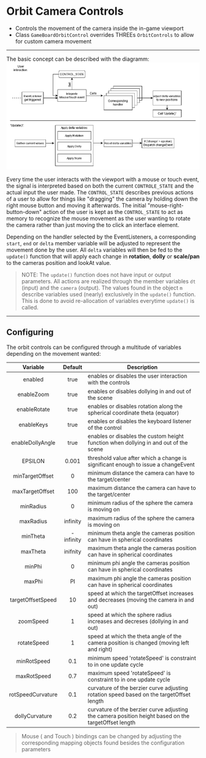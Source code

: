# Orbit Camera Controls
* Controls the movement of the camera inside the in-game viewport
* Class `GameBoardOrbitControl` overrides THREEs `OrbitControls` to allow for custom camera movement

---

The basic concept can be described with the diagramm: 
![Class structure](GameBoardOrbitControl.png)

Every time the user interacts with the viewport with a mouse or touch event, the signal is interpreted based on both the
current `CONTROLE_STATE` and the actual input the user made. The `CONTROL_STATE` describes previous actions of a user to
allow for things like "dragging" the camera by holding down the right mouse button and moving it afterwards. The initial
"mouse-right-button-down" action of the user is kept as the `CONTROL_STATE` to act as memory to recognize the mouse movement
as the user wanting to rotate the camera rather than just moving the to click an interface element.

Depending on the handler selected by the EventListeners, a corresponding `start`, `end` or `delta` member variable will 
be adjusted to represent the movement done by the user. All `delta` variables will then be fed to the `update()` function
that will apply each change in __rotation__, __dolly__ or __scale/pan__ to the cameras position and lookAt value.

> NOTE: The `update()` function does not have input or output parameters. All actions are realized through the member
> variables `dt` (input) and the `camera` (output). The values found in the object `m` describe variables used (nearly)
> exclusively in the `update()` function. This is done to avoid re-allocation of variables everytime `update()` is called.

---

## Configuring
The orbit controls can be configured through a multitude of variables depending on the movement wanted:

|      Variable     |  Default  | Description                                                                                          |
|:-----------------:|:---------:|------------------------------------------------------------------------------------------------------|
|      enabled      |    true   | enables or disables the user interaction with the controls                                           |
|     enableZoom    |    true   | enables or disables dollying in and out of the scene                                                 |
|    enableRotate   |    true   | enables or disables rotation along the spherical coordinate theta (equator)                          |
|     enableKeys    |    true   | enables or disables the keyboard listener of the control                                             |
|  enableDollyAngle |    true   | enables or disables the custom height function when dollying in and out of the scene                 |
|      EPSILON      |   0.001   | threshold value after which a change is significant enough to issue a changeEvent                    |
|  minTargetOffset  |     0     | minimum distance the camera can have to the target/center                                            |
|  maxTargetOffset  |    100    | maximum distance the camera can have to the target/center                                            |
|     minRadius     |     0     | minimum radius of the sphere the camera is moving on                                                 |
|     maxRadius     |  infinity | maximum radius of the sphere the camera is moving on                                                 |
|      minTheta     | -infinity | minimum theta angle the cameras position can have in spherical coordinates                           |
|      maxTheta     |  inifnity | maximum theta angle the cameras position can have in spherical coordinates                           |
|       minPhi      |     0     | minimum phi angle the cameras position can have in spherical coordinates                             |
|       maxPhi      |     PI    | maximum phi angle the cameras position can have in spherical coordinates                             |
| targetOffsetSpeed |     10    | speed at which the targetOffset increases and decreases (moving the camera in and out)               |
|     zoomSpeed     |     1     | speed at which the sphere radius increases and decreses (dollying in and out)                        |
|    rotateSpeed    |     1     | speed at which the theta angle of the camera position is changed (moving left and right)             |
|    minRotSpeed    |    0.1    | minimum speed 'rotateSpeed' is constraint to in one update cycle                                     |
|    maxRotSpeed    |    0.7    | maximum speed 'rotateSpeed' is constraint to in one update cycle                                     |
| rotSpeedCurvature |    0.1    | curvature of the berzier curve adjusting rotation speed based on the targetOffset length             |
|   dollyCurvature  |    0.2    | curvature of the berzier curve adjusting the camera position height based on the targetOffset length |

> Mouse ( and Touch ) bindings can be changed by adjusting the corresponding mapping objects found besides the configuration parameters
